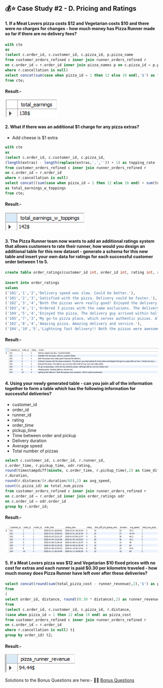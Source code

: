 ## 💰⭐ Case Study #2 - D. Pricing and Ratings

#### 1. If a Meat Lovers pizza costs $12 and Vegetarian costs $10 and there were no charges for changes - how much money has Pizza Runner made so far if there are no delivery fees?

```sql
with cte 
as
(select c.order_id, c.customer_id, c.pizza_id, p.pizza_name
from customer_orders_refined c inner join runner_orders_refined r
on c.order_id = r.order_id inner join pizza_names p on c.pizza_id = p.pizza_id
where r.cancellation is null)
select concat(sum(case when pizza_id = 1 then 12 else 10 end),'$') as total_earnings
from cte;

```
#### Result:- </br>
<img src="https://github.com/ShrutiL1396/SQL/blob/main/Case%20Studies/8-Week-SQL-Challenge/Case_Study_2/Image_Set_2/d1.PNG" />

#### 2. What if there was an additional $1 charge for any pizza extras?
- Add cheese is $1 extra

```sql
with cte 
as
(select c.order_id, c.customer_id, c.pizza_id,
(length(extras) - length(replace(extras,',','')) + 1) as topping_rate
from customer_orders_refined c inner join runner_orders_refined r
on c.order_id = r.order_id 
where r.cancellation is null)
select concat((sum(case when pizza_id = 1 then 12 else 10 end) + sum(topping_rate)),'$') 
as total_earnings_w_toppings
from cte;

```

#### Result:- </br>
<img src="https://github.com/ShrutiL1396/SQL/blob/main/Case%20Studies/8-Week-SQL-Challenge/Case_Study_2/Image_Set_2/d2.PNG" />

#### 3. The Pizza Runner team now wants to add an additional ratings system that allows customers to rate their runner, how would you design an additional table for this new dataset - generate a schema for this new table and insert your own data for ratings for each successful customer order between 1 to 5.

```sql
create table order_ratings(customer_id int, order_id int, rating int, review varchar(1000));

insert into order_ratings
values
('101','1','2','Delivery speed was slow. Could be better.'),
('101','2','3','Satisfied with the pizza. Delivery could be faster.'),
('102','3','4','Both the pizzas were really good! Enjoyed the delivery.'),
('103','4','1','Ordered 3 pizzas with the same exclusions. The delivery guy kept asking for instructions and despite that got my pizza after an hour. Would not reccommend at all.'),
('104','5','4','Enjoyed the pizza. The delivery guy arrived within half an hour and was really polite.'),
('105','7','3','My go-to pizza place, which serves authentic pizzas. Although delivery service needs work'),
('102','8','4','Amazing pizza. Amazing delivery and service.'),
('104','10','5','Lightning fast delivery!! Both the pizzas were awesome. 100% would reccommend.');

```
#### Result:- </br>

<img src="https://github.com/ShrutiL1396/SQL/blob/main/Case%20Studies/8-Week-SQL-Challenge/Case_Study_2/Image_Set_2/d3.PNG" />

#### 4. Using your newly generated table - can you join all of the information together to form a table which has the following information for successful deliveries?
- customer_id
- order_id
- runner_id
- rating
- order_time
- pickup_time
- Time between order and pickup
- Delivery duration
- Average speed
- Total number of pizzas

```sql
select c.customer_id, c.order_id, r.runner_id,
c.order_time, r.pickup_time, odr.rating,
round(timestampdiff(minute, c.order_time, r.pickup_time),2) as time_diff_ord_pickup_mins,
r.duration, 
round(r.distance/(r.duration/60),2) as avg_speed,
count(c.pizza_id) as total_num_pizza
from customer_orders_refined c inner join runner_orders_refined r
on c.order_id = r.order_id inner join order_ratings odr
on c.order_id = odr.order_id
group by r.order_id;

```

#### Result:- </br>
<img src="https://github.com/ShrutiL1396/SQL/blob/main/Case%20Studies/8-Week-SQL-Challenge/Case_Study_2/Image_Set_2/d4.PNG" />

#### 5. If a Meat Lovers pizza was $12 and Vegetarian $10 fixed prices with no cost for extras and each runner is paid $0.30 per kilometre traveled - how much money does Pizza Runner have left over after these deliveries?

```sql
select concat(round(sum(total_pizza_cost - runner_revenue),2),'$') as pizza_runner_revenue
from
(
select order_id, distance, round((0.30 * distance),2) as runner_revenue, sum(pizza_cost) as total_pizza_cost
from
(select c.order_id, c.customer_id, c.pizza_id, r.distance, 
(case when pizza_id = 1 then 12 else 10 end) as pizza_cost
from customer_orders_refined c inner join runner_orders_refined r
on c.order_id = r.order_id 
where r.cancellation is null) t1
group by order_id) t2;

```
#### Result:- </br>
<img src="https://github.com/ShrutiL1396/SQL/blob/main/Case%20Studies/8-Week-SQL-Challenge/Case_Study_2/Image_Set_2/d5.PNG" />

Solutions to the Bonus Questions are here:- 🍕:runner: [Bonus Questions](https://github.com/ShrutiL1396/SQL/blob/main/Case%20Studies/8-Week-SQL-Challenge/Case_Study_2/E_Bonus_Questions.md)
